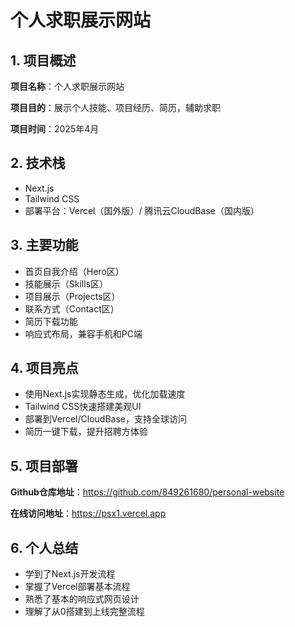 # 个人求职展示网站

## 1. 项目概述

**项目名称**：个人求职展示网站

**项目目的**：展示个人技能、项目经历、简历，辅助求职

**项目时间**：2025年4月

## 2. 技术栈

- Next.js
- Tailwind CSS
- 部署平台：Vercel（国外版）/ 腾讯云CloudBase（国内版）

## 3. 主要功能

- 首页自我介绍（Hero区）
- 技能展示（Skills区）
- 项目展示（Projects区）
- 联系方式（Contact区）
- 简历下载功能
- 响应式布局，兼容手机和PC端

## 4. 项目亮点

- 使用Next.js实现静态生成，优化加载速度
- Tailwind CSS快速搭建美观UI
- 部署到Vercel/CloudBase，支持全球访问
- 简历一键下载，提升招聘方体验

## 5. 项目部署

**Github仓库地址**：https://github.com/849261680/personal-website

**在线访问地址**：https://psx1.vercel.app

## 6. 个人总结

- 学到了Next.js开发流程
- 掌握了Vercel部署基本流程
- 熟悉了基本的响应式网页设计
- 理解了从0搭建到上线完整流程 